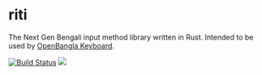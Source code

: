 # riti
The Next Gen Bengali input method library written in Rust. Intended to be used by [OpenBangla Keyboard](https://github.com/OpenBangla/OpenBangla-Keyboard).

[![Build Status](https://travis-ci.org/OpenBangla/riti.svg?branch=master)](https://travis-ci.org/OpenBangla/riti)
[![](https://tokei.rs/b1/github/OpenBangla/riti?category=code)](https://github.com/OpenBangla/riti)